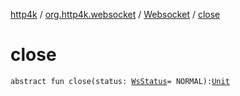 [http4k](../../index.md) / [org.http4k.websocket](../index.md) / [Websocket](index.md) / [close](./close.md)

# close

`abstract fun close(status: `[`WsStatus`](../-ws-status/index.md)` = NORMAL): `[`Unit`](https://kotlinlang.org/api/latest/jvm/stdlib/kotlin/-unit/index.html)